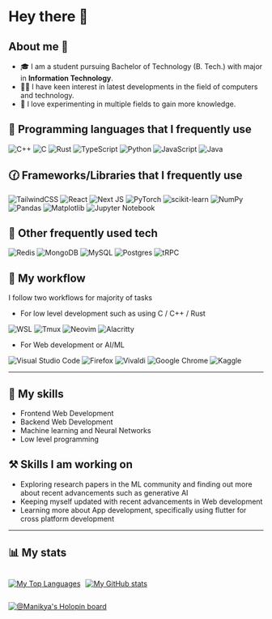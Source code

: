 # Hey there 🙌

## About me 📖

- 🎓 I am a student pursuing Bachelor of Technology (B. Tech.) with major in **Information Technology**.
- 🧑‍💻 I have keen interest in latest developments in the field of computers and technology.
- 🧪 I love experimenting in multiple fields to gain more knowledge.

## 📜 Programming languages that I frequently use

![C++](https://img.shields.io/badge/c++-%2300599C.svg?style=for-the-badge&logo=c%2B%2B&logoColor=white)
![C](https://img.shields.io/badge/c-%2300599C.svg?style=for-the-badge&logo=c&logoColor=white)
![Rust](https://img.shields.io/badge/rust-%23000000.svg?style=for-the-badge&logo=rust&logoColor=white)
![TypeScript](https://img.shields.io/badge/typescript-%23007ACC.svg?style=for-the-badge&logo=typescript&logoColor=white)
![Python](https://img.shields.io/badge/python-3670A0?style=for-the-badge&logo=python&logoColor=ffdd54)
![JavaScript](https://img.shields.io/badge/javascript-%23323330.svg?style=for-the-badge&logo=javascript&logoColor=%23F7DF1E)
![Java](https://img.shields.io/badge/java-%23ED8B00.svg?style=for-the-badge&logo=openjdk&logoColor=white)

## 🕜 Frameworks/Libraries that I frequently use

![TailwindCSS](https://img.shields.io/badge/tailwindcss-%2338B2AC.svg?style=for-the-badge&logo=tailwind-css&logoColor=white)
![React](https://img.shields.io/badge/react-%2320232a.svg?style=for-the-badge&logo=react&logoColor=%2361DAFB)
![Next JS](https://img.shields.io/badge/Next-black?style=for-the-badge&logo=next.js&logoColor=white)
![PyTorch](https://img.shields.io/badge/PyTorch-%23EE4C2C.svg?style=for-the-badge&logo=PyTorch&logoColor=white)
![scikit-learn](https://img.shields.io/badge/scikit--learn-%23F7931E.svg?style=for-the-badge&logo=scikit-learn&logoColor=white)
![NumPy](https://img.shields.io/badge/numpy-%23013243.svg?style=for-the-badge&logo=numpy&logoColor=white)
![Pandas](https://img.shields.io/badge/pandas-%23150458.svg?style=for-the-badge&logo=pandas&logoColor=white)
![Matplotlib](https://img.shields.io/badge/Matplotlib-%23ffffff.svg?style=for-the-badge&logo=Matplotlib&logoColor=black)
![Jupyter Notebook](https://img.shields.io/badge/jupyter-%23FA0F00.svg?style=for-the-badge&logo=jupyter&logoColor=white)

## 📆 Other frequently used tech

![Redis](https://img.shields.io/badge/redis-%23DD0031.svg?style=for-the-badge&logo=redis&logoColor=white)
![MongoDB](https://img.shields.io/badge/MongoDB-%234ea94b.svg?style=for-the-badge&logo=mongodb&logoColor=white)
![MySQL](https://img.shields.io/badge/mysql-4479A1.svg?style=for-the-badge&logo=mysql&logoColor=white)
![Postgres](https://img.shields.io/badge/postgres-%23316192.svg?style=for-the-badge&logo=postgresql&logoColor=white)
![tRPC](https://img.shields.io/badge/tRPC-%232596BE.svg?style=for-the-badge&logo=tRPC&logoColor=white)

## 🚋 My workflow

I follow two workflows for majority of tasks

- For low level development such as using C / C++ / Rust

![WSL](https://img.shields.io/badge/Windows%20Subsystem%20for%20Linux-0078D6?style=for-the-badge&logo=windows&logoColor=white)
![Tmux](https://img.shields.io/badge/Tmux-2357A143?style=for-the-badge&logo=windows&logoColor=white)
![Neovim](https://img.shields.io/badge/NeoVim-%2357A143.svg?&style=for-the-badge&logo=neovim&logoColor=white)
![Alacritty](https://img.shields.io/badge/Alacritty-35495E?style=for-the-badge&logo=windows&logoColor=white)

- For Web development or AI/ML

![Visual Studio Code](https://img.shields.io/badge/Visual%20Studio%20Code-0078d7.svg?style=for-the-badge&logo=visual-studio-code&logoColor=white)
![Firefox](https://img.shields.io/badge/Firefox-FF7139?style=for-the-badge&logo=Firefox-Browser&logoColor=white)
![Vivaldi](https://img.shields.io/badge/Vivaldi-EF3939?style=for-the-badge&logo=Vivaldi&logoColor=white)
![Google Chrome](https://img.shields.io/badge/Google%20Chrome-4285F4?style=for-the-badge&logo=GoogleChrome&logoColor=white)
![Kaggle](https://img.shields.io/badge/Kaggle-035a7d?style=for-the-badge&logo=kaggle&logoColor=white)

---

## 🤹 My skills

- Frontend Web Development
- Backend Web Development
- Machine learning and Neural Networks
- Low level programming

## ⚒️ Skills I am working on

- Exploring research papers in the ML community and finding out more about recent advancements such as generative AI
- Keeping myself updated with recent advancements in Web development
- Learning more about App development, specifically using flutter for cross platform development

---

## 📊 My stats

<div style="display:flex; gap:10px">

[![My Top Languages](https://github-readme-stats.vercel.app/api/top-langs/?username=Manikya-Sharma&theme=tokyonight&bg_color=000000&langs_count=8&layout=donut&border_radius=4.5&custom_title=Top%20Languages)](https://github.com/anuraghazra/github-readme-stats)

[![My GitHub stats](https://github-readme-stats.vercel.app/api?username=Manikya-Sharma&show=prs_merged,prs_merged_percentage&show_icons=true&theme=transparent&hide_rank=true)](https://github.com/anuraghazra/github-readme-stats)

</div>

[![@Manikya's Holopin board](https://holopin.me/manikyasharma)](https://holopin.io/@manikyasharma)

